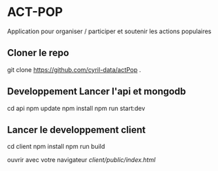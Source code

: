 # ACT-POP
Application pour organiser / participer et soutenir les actions populaires

## Cloner le repo 
git clone https://github.com/cyril-data/actPop .

## Developpement Lancer l'api et mongodb
cd api
npm update
npm install 
npm run start:dev

## Lancer le developpement client
cd client
npm install
npm run build

ouvrir avec votre navigateur _client/public/index.html_
